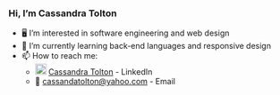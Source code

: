 ### Hi, I’m Cassandra Tolton
- :desktop_computer: I’m interested in software engineering and web design
- :open_book: I’m currently learning back-end languages and responsive design
- 📫 How to reach me:
  - <img src="https://user-images.githubusercontent.com/69628215/140679154-96d092f7-129e-4e98-ac89-336504068baa.png" width="20" height="20"> <a href = "https://www.linkedin.com/in/cassandra-tolton-b4a112217/"> Cassandra Tolton</a> - LinkedIn
  - :incoming_envelope: cassandatolton@yahoo.com - Email

<!---
SendNudles/SendNudles is a ✨ special ✨ repository because its `README.md` (this file) appears on your GitHub profile.
You can click the Preview link to take a look at your changes.
--->
